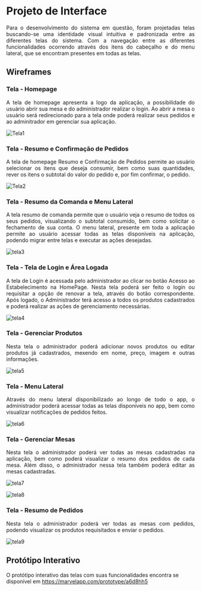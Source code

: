
# Projeto de Interface

<p align="justify"> Para o desenvolvimento do sistema em questão, foram projetadas telas buscando-se uma identidade visual intuitiva e padronizada entre as diferentes telas do sistema. Com a navegação entre as diferentes funcionalidades ocorrendo através dos itens do cabeçalho e do menu lateral, que se encontram presentes em todas as telas.
 

## Wireframes

### Tela - Homepage
 
 <p align="justify"> A tela de homepage apresenta a logo da aplicação, a possibilidade do usuário abrir sua mesa e do administrador realizar o login. Ao abrir a mesa o usuário será redirecionado para a tela onde poderá realizar seus pedidos e ao adminitrador em gerenciar sua aplicação.</p>
 
![Tela1](https://user-images.githubusercontent.com/91098261/192907921-9bcb6fe3-26f6-42da-8ead-0221a195aa8e.png)

### Tela - Resumo e Confirmação de Pedidos 
 
 <p align="justify"> A tela de homepage Resumo e Confirmação de Pedidos permite ao usuário selecionar os itens que deseja consumir, bem como suas quantidades, rever os itens o subtotal do valor do pedido e, por fim confirmar, o pedido.</p>
 
![Tela2](https://user-images.githubusercontent.com/91098261/192908711-4230d908-4cb1-4542-8297-1428e4457cc7.png)

### Tela - Resumo da Comanda e Menu Lateral  
 
 <p align="justify"> A tela resumo de comanda permite que o usuário veja o resumo de todos os seus pedidos, visualizando o subtotal consumido, bem como solicitar o fechamento de sua conta. O menu lateral, presente em toda a aplicação permite ao usuário acessar todas as telas disponíveis na aplicação, podendo migrar entre telas e executar as ações desejadas.</p>
 
 ![tela3](https://user-images.githubusercontent.com/91098261/192909176-f3123c36-c2e5-4476-b103-6bddb920d2a6.png)
 
 ### Tela - Tela de Login e Área Logada 
 
 <p align="justify"> A tela de Login é acessada pelo administrador ao clicar no botão Acesso ao Estabelecimento na HomePage. Nesta tela poderá ser feito o login ou requisitar a opção de renovar a tela, através do botão correspondente. Após logado, o Administrador terá acesso a todos os produtos cadastrados e poderá realizar as ações de gerenciamento necessárias. </p>
  
![tela4](https://user-images.githubusercontent.com/91098261/192910058-d3a1c41f-1ad6-4a89-b5a5-be5b57bbfd92.png)

 ### Tela - Gerenciar Produtos 
 
 <p align="justify"> Nesta tela o administrador poderá adicionar novos produtos ou editar produtos já cadastrados, mexendo em nome, preço, imagem e outras informações.</p>
 
![tela5](https://user-images.githubusercontent.com/91098261/192910293-b9666d3d-bee2-40db-8344-a84c0c273b03.png)

 ### Tela - Menu Lateral
 
 <p align="justify"> Através do menu lateral disponibilizado ao longo de todo o app, o administrador poderá acessar todas as telas disponíveis no app, bem como visualizar notificações de pedidos feitos.</p>
 
 ![tela6](https://user-images.githubusercontent.com/91098261/192910468-3710d88b-aa1e-4f6b-b362-f85445e7fe7d.png)

  ### Tela - Gerenciar Mesas
 
 <p align="justify"> Nesta tela o administrador poderá ver todas as mesas cadastradas na aplicação, bem como poderá visualizar o resumo dos pedidos de cada mesa. Além disso, o administrador nessa tela também poderá editar as mesas cadastradas.</p>
 
![tela7](https://user-images.githubusercontent.com/91098261/192911206-f1956e04-8797-4602-b096-564e1196946a.png)

![tela8](https://user-images.githubusercontent.com/91098261/192911217-2e4c587a-77bc-415d-bfdd-b1927d37c097.png)

 ### Tela - Resumo de Pedidos
 
 <p align="justify"> Nesta tela o administrador poderá ver todas as mesas com pedidos, podendo visualizar os produtos requisitados e enviar o pedidos.</p>
 
 ![tela9](https://user-images.githubusercontent.com/91098261/192911449-4ffe87a6-00c3-4f0b-a9d2-99b8e1a58f62.png)
 
 ## Protótipo Interativo 
 
 O protótipo interativo das telas com suas funcionalidades encontra se disponível em https://marvelapp.com/prototype/a6d8hh5
 
 
 



